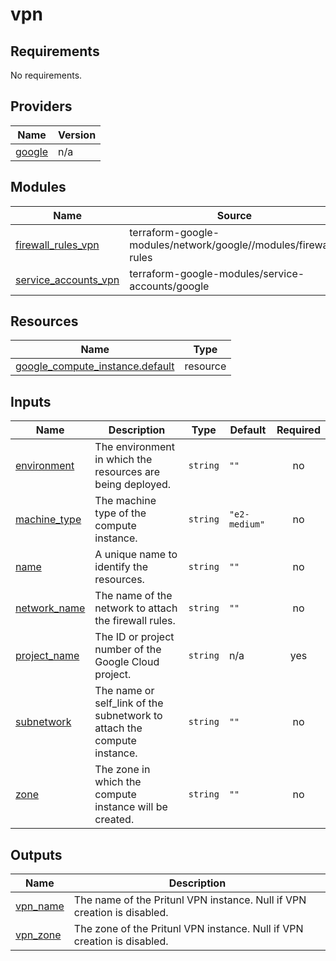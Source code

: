 # vpn

<!-- BEGINNING OF PRE-COMMIT-TERRAFORM DOCS HOOK -->
## Requirements

No requirements.

## Providers

| Name | Version |
|------|---------|
| <a name="provider_google"></a> [google](#provider\_google) | n/a |

## Modules

| Name | Source | Version |
|------|--------|---------|
| <a name="module_firewall_rules_vpn"></a> [firewall\_rules\_vpn](#module\_firewall\_rules\_vpn) | terraform-google-modules/network/google//modules/firewall-rules | ~> 9.0 |
| <a name="module_service_accounts_vpn"></a> [service\_accounts\_vpn](#module\_service\_accounts\_vpn) | terraform-google-modules/service-accounts/google | ~> 4.0 |

## Resources

| Name | Type |
|------|------|
| [google_compute_instance.default](https://registry.terraform.io/providers/hashicorp/google/latest/docs/resources/compute_instance) | resource |

## Inputs

| Name | Description | Type | Default | Required |
|------|-------------|------|---------|:--------:|
| <a name="input_environment"></a> [environment](#input\_environment) | The environment in which the resources are being deployed. | `string` | `""` | no |
| <a name="input_machine_type"></a> [machine\_type](#input\_machine\_type) | The machine type of the compute instance. | `string` | `"e2-medium"` | no |
| <a name="input_name"></a> [name](#input\_name) | A unique name to identify the resources. | `string` | `""` | no |
| <a name="input_network_name"></a> [network\_name](#input\_network\_name) | The name of the network to attach the firewall rules. | `string` | `""` | no |
| <a name="input_project_name"></a> [project\_name](#input\_project\_name) | The ID or project number of the Google Cloud project. | `string` | n/a | yes |
| <a name="input_subnetwork"></a> [subnetwork](#input\_subnetwork) | The name or self\_link of the subnetwork to attach the compute instance. | `string` | `""` | no |
| <a name="input_zone"></a> [zone](#input\_zone) | The zone in which the compute instance will be created. | `string` | `""` | no |

## Outputs

| Name | Description |
|------|-------------|
| <a name="output_vpn_name"></a> [vpn\_name](#output\_vpn\_name) | The name of the Pritunl VPN instance. Null if VPN creation is disabled. |
| <a name="output_vpn_zone"></a> [vpn\_zone](#output\_vpn\_zone) | The zone of the Pritunl VPN instance. Null if VPN creation is disabled. |
<!-- END OF PRE-COMMIT-TERRAFORM DOCS HOOK -->
